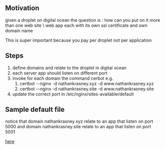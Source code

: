 <h2>Motivation</h2>
<p>given a droplet on digital ocean the question is : how can you put on it more than one web site \ web app each with its own ssl certificate and own domain name<p>
<p>This is super important because you pay per droplet not per application</p>

<h2>Steps</h2>
<ol>
<li>define domains and relate to the droplet in digital ocean</li>
<li>each server app should listen on different port</li>
<li>invoke for each domain the command cerbot e.g. 
<ol>
<li>certbot --nginx -d nathankrasney.xyz -d www.nathankrasney.xyz</li>
<li>certbot --nginx -d nathankrasney.site -d www.nathankrasney.site</li>
</ol>
</li>
<li>update the correct port in /etc/nginx/sites-available/default</li>
</ol>

<h2>Sample default file</h2>
<p>notice that domain nathankrasney.xyz relate to an app that listen on port 5000 and domain nathankrasney.site  relate to an app that listen on port 5001</p> 
<a href="default">here</a>
